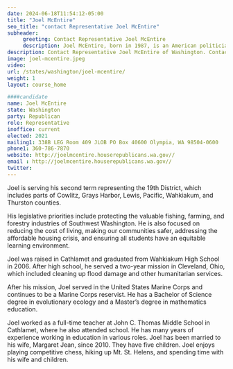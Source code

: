 ```yaml
---
date: 2024-06-18T11:54:12-05:00
title: "Joel McEntire"
seo_title: "contact Representative Joel McEntire"
subheader:
     greeting: Contact Representative Joel McEntire
     description: Joel McEntire, born in 1987, is an American politician affiliated with the Republican Party. He assumed office as a member of the Washington House of Representatives, representing District 19-Position 2, on January 11, 2021.
description: Contact Representative Joel McEntire of Washington. Contact information for Joel McEntire includes email address, phone number, and mailing address.
image: joel-mcentire.jpeg
video:
url: /states/washington/joel-mcentire/
weight: 1
layout: course_home

####candidate
name: Joel McEntire
state: Washington
party: Republican
role: Representative
inoffice: current
elected: 2021
mailing1: 338B LEG Room 409 JLOB PO Box 40600 Olympia, WA 98504-0600
phone1: 360-786-7870
website: http://joelmcentire.houserepublicans.wa.gov//
email : http://joelmcentire.houserepublicans.wa.gov//
twitter: 
---
```

Joel is serving his second term representing the 19th District, which includes parts of Cowlitz, Grays Harbor, Lewis, Pacific, Wahkiakum, and Thurston counties.

His legislative priorities include protecting the valuable fishing, farming, and forestry industries of Southwest Washington. He is also focused on reducing the cost of living, making our communities safer, addressing the affordable housing crisis, and ensuring all students have an equitable learning environment.  

Joel was raised in Cathlamet and graduated from Wahkiakum High School in 2006. After high school, he served a two-year mission in Cleveland, Ohio, which included cleaning up flood damage and other humanitarian services. 

After his mission, Joel served in the United States Marine Corps and continues to be a Marine Corps reservist. He has a Bachelor of Science degree in evolutionary ecology and a Master’s degree in mathematics education.

Joel worked as a full-time teacher at John C. Thomas Middle School in Cathlamet, where he also attended school. He has many years of experience working in education in various roles. Joel has been married to his wife, Margaret Jean, since 2010. They have five children. Joel enjoys playing competitive chess, hiking up Mt. St. Helens, and spending time with his wife and children.


